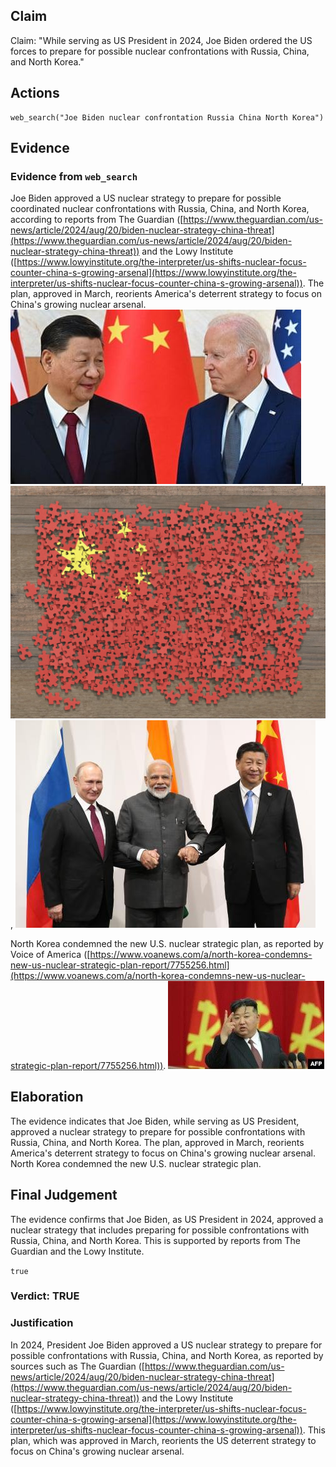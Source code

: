 ## Claim
Claim: "While serving as US President in 2024, Joe Biden ordered the US forces to prepare for possible nuclear confrontations with Russia, China, and North Korea."

## Actions
```
web_search("Joe Biden nuclear confrontation Russia China North Korea")
```

## Evidence
### Evidence from `web_search`
Joe Biden approved a US nuclear strategy to prepare for possible coordinated nuclear confrontations with Russia, China, and North Korea, according to reports from The Guardian ([https://www.theguardian.com/us-news/article/2024/aug/20/biden-nuclear-strategy-china-threat](https://www.theguardian.com/us-news/article/2024/aug/20/biden-nuclear-strategy-china-threat)) and the Lowy Institute ([https://www.lowyinstitute.org/the-interpreter/us-shifts-nuclear-focus-counter-china-s-growing-arsenal](https://www.lowyinstitute.org/the-interpreter/us-shifts-nuclear-focus-counter-china-s-growing-arsenal)). The plan, approved in March, reorients America's deterrent strategy to focus on China's growing nuclear arsenal. ![image 10150](media/2025-08-30_23-03-1756595002-447234.jpg), ![image 10151](media/2025-08-30_23-03-1756595010-239456.jpg), ![image 10152](media/2025-08-30_23-03-1756595014-199524.jpg)

North Korea condemned the new U.S. nuclear strategic plan, as reported by Voice of America ([https://www.voanews.com/a/north-korea-condemns-new-us-nuclear-strategic-plan-report/7755256.html](https://www.voanews.com/a/north-korea-condemns-new-us-nuclear-strategic-plan-report/7755256.html)). ![image 10153](media/2025-08-30_23-03-1756595016-653218.jpg)


## Elaboration
The evidence indicates that Joe Biden, while serving as US President, approved a nuclear strategy to prepare for possible confrontations with Russia, China, and North Korea. The plan, approved in March, reorients America's deterrent strategy to focus on China's growing nuclear arsenal. North Korea condemned the new U.S. nuclear strategic plan.


## Final Judgement
The evidence confirms that Joe Biden, as US President in 2024, approved a nuclear strategy that includes preparing for possible confrontations with Russia, China, and North Korea. This is supported by reports from The Guardian and the Lowy Institute.

`true`


### Verdict: TRUE

### Justification
In 2024, President Joe Biden approved a US nuclear strategy to prepare for possible confrontations with Russia, China, and North Korea, as reported by sources such as The Guardian ([https://www.theguardian.com/us-news/article/2024/aug/20/biden-nuclear-strategy-china-threat](https://www.theguardian.com/us-news/article/2024/aug/20/biden-nuclear-strategy-china-threat)) and the Lowy Institute ([https://www.lowyinstitute.org/the-interpreter/us-shifts-nuclear-focus-counter-china-s-growing-arsenal](https://www.lowyinstitute.org/the-interpreter/us-shifts-nuclear-focus-counter-china-s-growing-arsenal)). This plan, which was approved in March, reorients the US deterrent strategy to focus on China's growing nuclear arsenal.
